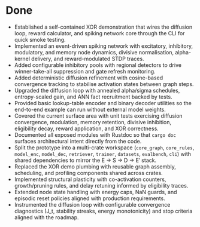 # Done

- Established a self-contained XOR demonstration that wires the diffusion loop, reward calculator, and spiking network core through the CLI for quick smoke testing.
- Implemented an event-driven spiking network with excitatory, inhibitory, modulatory, and memory node dynamics, divisive normalisation, alpha-kernel delivery, and reward-modulated STDP traces.
- Added configurable inhibitory pools with regional detectors to drive winner-take-all suppression and gate refresh monitoring.
- Added deterministic diffusion refinement with cosine-based convergence tracking to stabilise activation states between graph steps.
- Upgraded the diffusion loop with annealed alpha/sigma schedules, entropy-scaled gain, and ANN fact recruitment backed by tests.
- Provided basic lookup-table encoder and binary decoder utilities so the end-to-end example can run without external model weights.
- Covered the current surface area with unit tests exercising diffusion convergence, modulation, memory retention, divisive inhibition, eligibility decay, reward application, and XOR correctness.
- Documented all exposed modules with Rustdoc so that `cargo doc` surfaces architectural intent directly from the code.
- Split the prototype into a multi-crate workspace (`core_graph`, `core_rules`, `model_enc`, `model_dec`, `retriever`, `trainer`, `datasets`, `evalbench`, `cli`) with shared dependencies to mirror the E → S → D → E′ stack.
- Replaced the XOR demo plumbing with reusable graph assembly, scheduling, and profiling components shared across crates.
- Implemented structural plasticity with co-activation counters, growth/pruning rules, and delay retuning informed by eligibility traces.
- Extended node state handling with energy caps, NaN guards, and episodic reset policies aligned with production requirements.
- Instrumented the diffusion loop with configurable convergence diagnostics (J_t, stability streaks, energy monotonicity) and
  stop criteria aligned with the roadmap.

